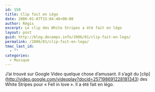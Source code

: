 ```yaml
---
id: 150
title: Clip fait en Légo
date: 2006-01-07T15:04:46+00:00
author: Régis
excerpt: Le clip des White Stripes a été fait en légo
layout: post
guid: http://blog.decamps.info/2006/01/clip-fait-en-lego/
permalink: /2006/01/clip-fait-en-lego/
tmac_last_id:
  - ""
categories:
  - Musique
---
```

J&rsquo;ai trouvé sur Google Video quelque chose d&rsquo;amusant. Il s&rsquo;agit du \[clip\](http://video.google.com/videoplay?docid=257198691228181343) des White Stripes pour « Fell in love ». Il a été fait en légo.
